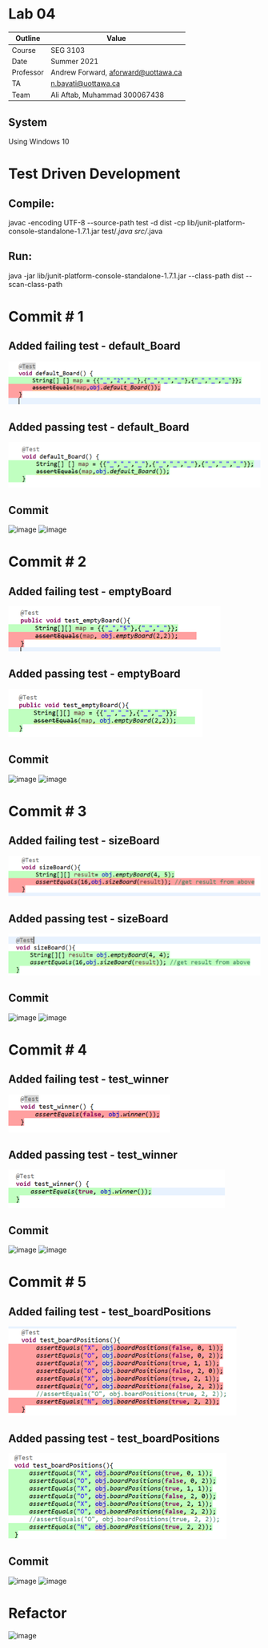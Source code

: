 # Lab 04

| Outline | Value |
| --- | --- |
| Course | SEG 3103 |
| Date | Summer 2021 |
| Professor | Andrew Forward, aforward@uottawa.ca |
| TA | n.bayati@uottawa.ca |
| Team | Ali Aftab, Muhammad 300067438 |

## System
Using Windows 10

# Test Driven Development 

## Compile:
javac -encoding UTF-8 --source-path test -d dist -cp lib/junit-platform-console-standalone-1.7.1.jar test/*.java src/*.java 

## Run:
java -jar lib/junit-platform-console-standalone-1.7.1.jar --class-path dist --scan-class-path

# Commit # 1 
## Added failing test - default_Board
![description](assets/default_board_with_2.png)

## Added passing test - default_Board
![description1](assets/default_board_pass.png)

## Commit

![image](https://user-images.githubusercontent.com/37605427/121623881-83072a00-ca3e-11eb-8e1f-5f8b0eb61243.png)
![image](https://user-images.githubusercontent.com/37605427/121623954-a0d48f00-ca3e-11eb-824b-da591bb52907.png)

# Commit # 2
## Added failing test - emptyBoard
![description2](assets/emptyboard_fail.png)

## Added passing test - emptyBoard
![description3](assets/emptyboard_pass.png)

## Commit
![image](https://user-images.githubusercontent.com/37605427/121624445-8e0e8a00-ca3f-11eb-81ab-8c549aebf2c2.png)
![image](https://user-images.githubusercontent.com/37605427/121624803-33296280-ca40-11eb-9819-23fcf6f8489e.png)

# Commit # 3
## Added failing test - sizeBoard
![description4](assets/sizeboard_fail.png)

## Added passing test - sizeBoard
![description5](assets/sizeboard_pass.png)

## Commit
![image](https://user-images.githubusercontent.com/37605427/121625327-438e0d00-ca41-11eb-9102-fcbfeb867e42.png)
![image](https://user-images.githubusercontent.com/37605427/121625594-c0b98200-ca41-11eb-8943-b061ce2aeac8.png)

# Commit # 4 
## Added failing test - test_winner
![description6](assets/test-winner_fail.png)

## Added passing test - test_winner
![description7](assets/test-winner_pass.png)

## Commit
![image](https://user-images.githubusercontent.com/37605427/121627048-a634d800-ca44-11eb-8161-751cf09f484a.png)
![image](https://user-images.githubusercontent.com/37605427/121627347-2ce9b500-ca45-11eb-8799-9cf44f6724ba.png)

# Commit # 5
## Added failing test - test_boardPositions
![description8](assets/test_boardpositions_fail.png)

## Added passing test - test_boardPositions
![description9](assets/test_boardpositions_pass.png)

## Commit
![image](https://user-images.githubusercontent.com/37605427/121628120-a46c1400-ca46-11eb-8067-4c4d271d8498.png)
![image](https://user-images.githubusercontent.com/37605427/121628160-b8177a80-ca46-11eb-9883-94c6b6af5634.png)

# Refactor

![image](https://user-images.githubusercontent.com/37605427/121628391-1e9c9880-ca47-11eb-9589-21633c68b5b1.png)


